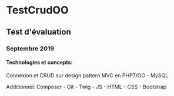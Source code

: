 # TestCrudOO
## Test d'évaluation 
### Septembre 2019
#### Technologies et concepts:
Connexion et CRUD sur design pattern MVC en PHP7/OO - MySQL

Additionnel:  Composer - Git - Twig - JS - HTML - CSS - Bootstrap

